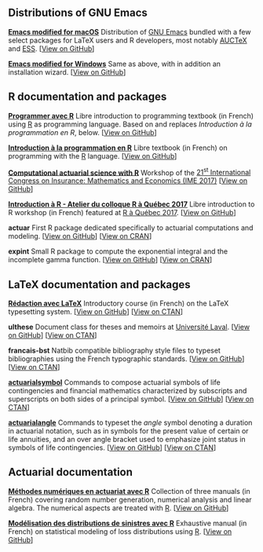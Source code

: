 ## Distributions of GNU Emacs

[**Emacs modified for macOS**](https://vigou3.github.io/emacs-modified-macos)
  Distribution of [GNU Emacs](https://www.gnu.org/software/emacs/)
  bundled with a few select packages for LaTeX users and R developers,
  most notably [AUCTeX](https://www.gnu.org/software/auctex/") and
  [ESS](https://ess.r-project.org/).
  [[View on GitHub](https://github.com/vigou3/emacs-modified-macos)]

[**Emacs modified for Windows**](https://vigou3.github.io/emacs-modified-windows)
  Same as above, with in addition an installation wizard.
  [[View on GitHub](https://github.com/vigou3/emacs-modified-windows)]

## R documentation and packages

[**Programmer avec R**](https://vigou3.github.io/programmer-avec-r/)
  Libre introduction to programming textbook (in French) using 
  [R](https://www.r-project.org) as programming language. Based on and
  replaces *Introduction à la programmation en R*, below.
  [[View on GitHub](https://github.com/vigou3/programmer-avec-r)]

[**Introduction à la programmation en R**](https://vigou3.github.io/introduction-programmation-r/)
  Libre textbook (in French) on programming with the
  [R](https://www.r-project.org) language.
  [[View on GitHub](https://github.com/vigou3/introduction-programmation-r)]

[**Computational actuarial science with R**](https://vigou3.github.io/ime-2017-workshop-computational-actuarial-science-r/)
  Workshop of the
  [21<sup>st</sup> International Congress on Insurance: Mathematics and Economics (IME 2017)](https://fam.tuwien.ac.at/events/ime2017/) 
  [[View on GitHub](https://github.com/vigou3/ime-2017-workshop-computational-actuarial-science-r/)]

[**Introduction à R - Atelier du colloque R à Québec 2017**](https://vigou3.github.io/raquebec-atelier-introduction-r/)
  Libre introduction to R workshop (in French) featured at 
  [R à Québec 2017](http://raquebec.ulaval.ca/2017/).
  [[View on GitHub](https://github.com/vigou3/raquebec-atelier-introduction-r)]

**actuar** First R package dedicated specifically to actuarial
  computations and modeling.
  [[View on GitHub](https://github.com/vigou3/actuar)]
  [[View on CRAN](https://cran.r-project.org/package=actuar)]

**expint** Small R package to compute the exponential integral and the
  incomplete gamma function.
  [[View on GitHub](https://github.com/vigou3/expint)]
  [[View on CRAN](https://cran.r-project.org/package=expint)]

## LaTeX documentation and packages

[**Rédaction avec LaTeX**](https://vigou3.github.io/formation-latex-ul)
  Introductory course (in French) on the LaTeX typesetting system.
  [[View on GitHub](https://github.com/vigou3/formation-latex-ul)]
  [[View on CTAN](https://ctan.org/pkg/formation-latex-ul)]

**ulthese** Document class for theses and memoirs at
  [Université Laval](https://ulaval.ca).
  [[View on GitHub](https://github.com/vigou3/ulthese)]
  [[View on CTAN](https://ctan.org/pkg/ulthese)]

**francais-bst** Natbib compatible bibliography style files to typeset
  bibliographies using the French typographic standards.
  [[View on GitHub](https://github.com/vigou3/francais-bst)]
  [[View on CTAN](https://ctan.org/pkg/francais-bst)]

[**actuarialsymbol**](https://vigou3.github.io/actuarialsymbol)
  Commands to compose actuarial symbols of life contingencies and
  financial mathematics characterized by subscripts and superscripts
  on both sides of a principal symbol.
  [[View on GitHub](https://github.com/vigou3/actuarialsymbol)]
  [[View on CTAN](https://ctan.org/pkg/actuarialsymbol)]

[**actuarialangle**](https://vigou3.github.io/actuarialsymbol)
  Commands to typeset the *angle* symbol denoting a duration in
  actuarial notation, such as in symbols for the present value of
  certain or life annuities, and an over angle bracket used to
  emphasize joint status in symbols of life contingencies.
  [[View on GitHub](https://github.com/vigou3/actuarialangle)]
  [[View on CTAN](https://ctan.org/pkg/actuarialangle)]

## Actuarial documentation

[**Méthodes numériques en actuariat avec R**](https://vigou3.github.io/methodes-numeriques-en-actuariat/)
  Collection of three manuals (in French) covering random number
  generation, numerical analysis and linear algebra. The numerical
  aspects are treated with [R](https://www.r-project.org).
  [[View on GitHub](https://github.com/vigou3/methodes-numeriques-en-actuariat)]

[**Modélisation des distributions de sinistres avec R**](https://vigou3.github.io/modelisation-distributions-sinistres-avec-r/)
  Exhaustive manual (in French) on statistical modeling of loss
  distributions using [R](https://www.r-project.org).
  [[View on GitHub](https://github.com/vigou3/modelisation-distributions-sinistres-avec-r)]

